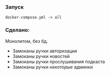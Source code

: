 ### Запуск

`docker-compose.yml -> all`


### Сделано:

Монолитом, без бд.

- Замоканы ручки авторизации 
- Замоканы ручки новостей
- Замоканы ручки прослушивания подкаста
- Замоканы ручки _некоторые_ админки